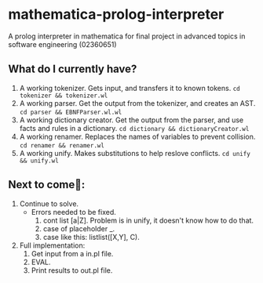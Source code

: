 # mathematica-prolog-interpreter
A prolog interpreter in mathematica for final project in advanced topics in software engineering (02360651)

## What do I currently have?
1) A working tokenizer. Gets input, and transfers it to known tokens. `cd tokenizer && tokenizer.wl`
2) A working parser. Get the output from the tokenizer, and creates an AST. `cd parser && EBNFParser.wl.wl`
3) A working dictionary creator. Get the output from the parser, and use facts and rules in a dictionary. `cd dictionary && dictionaryCreator.wl`
4) A working renamer. Replaces the names of variables to prevent collision. `cd renamer && renamer.wl`
5) A working unify. Makes substitutions to help reslove conflicts. `cd unify && unify.wl`

## Next to come👀:
1) Continue to solve.
   - Errors needed to be fixed.
     1) cont list [a|Z]. Problem is in unify, it doesn't know how to do that.
     2) case of placeholder _.
     3) case like this: listlist([X,Y], C).
2) Full implementation:
     1) Get input from a in.pl file.
     2) EVAL.
     3) Print results to out.pl file.
